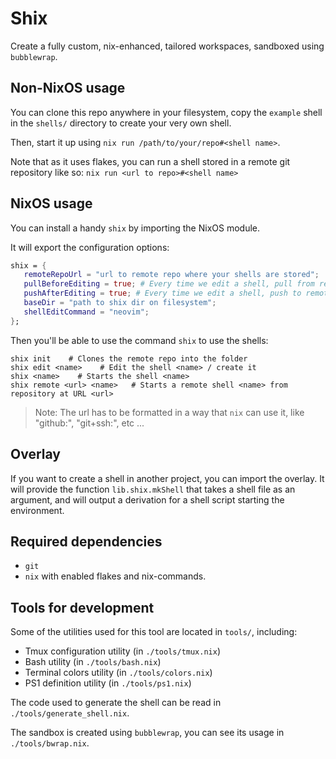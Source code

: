 # Shix

Create a fully custom, nix-enhanced, tailored workspaces, sandboxed using `bubblewrap`.

## Non-NixOS usage

You can clone this repo anywhere in your filesystem, copy the `example` shell in the `shells/` directory
to create your very own shell.

Then, start it up using `nix run /path/to/your/repo#<shell name>`.

Note that as it uses flakes, you can run a shell stored in a remote git repository like so: `nix run <url to repo>#<shell name>`

## NixOS usage

You can install a handy `shix` by importing the NixOS module.

It will export the configuration options:

``` nix
shix = {
   remoteRepoUrl = "url to remote repo where your shells are stored";
   pullBeforeEditing = true; # Every time we edit a shell, pull from remote repo before
   pushAfterEditing = true; # Every time we edit a shell, push to remote repo
   baseDir = "path to shix dir on filesystem";
   shellEditCommand = "neovim";
};
```

Then you'll be able to use the command `shix` to use the shells:
```
shix init    # Clones the remote repo into the folder
shix edit <name>    # Edit the shell <name> / create it
shix <name>    # Starts the shell <name>
shix remote <url> <name>   # Starts a remote shell <name> from repository at URL <url>
```

> Note: The url has to be formatted in a way that `nix` can use it, like "github:", "git+ssh:", etc ...

## Overlay

If you want to create a shell in another project, you can import the overlay.
It will provide the function `lib.shix.mkShell` that takes a shell file as an argument,
and will output a derivation for a shell script starting the environment.

## Required dependencies

- `git`
- `nix` with enabled flakes and nix-commands.

## Tools for development

Some of the utilities used for this tool are located in `tools/`, including:

- Tmux configuration utility (in `./tools/tmux.nix`)
- Bash utility (in `./tools/bash.nix`)
- Terminal colors utility (in `./tools/colors.nix`)
- PS1 definition utility (in `./tools/ps1.nix`)

The code used to generate the shell can be read in `./tools/generate_shell.nix`.

The sandbox is created using `bubblewrap`, you can see its usage in `./tools/bwrap.nix`.

